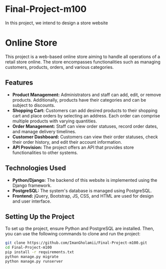 # Final-Project-m100
In this project, we intend to design a store website

# Online Store

This project is a web-based online store aiming to handle all operations of a retail store online. The store encompasses functionalities such as managing customers, products, orders, and various categories.

## Features

- **Product Management:** Administrators and staff can add, edit, or remove products. Additionally, products have their categories and can be subject to discounts.
- **Shopping Cart:** Customers can add desired products to their shopping cart and place orders by selecting an address. Each order can comprise multiple products with varying quantities.
- **Order Management:** Staff can view order statuses, record order dates, and manage delivery timelines.
- **Customer Dashboard:** Customers can view their order statuses, check their order history, and edit their account information.
- **API Provision:** The project offers an API that provides store functionalities to other systems.

## Technologies Used

- **Python/Django:** The backend of this website is implemented using the Django framework.
- **PostgreSQL:** The system's database is managed using PostgreSQL.
- **Frontend:** jQuery, Bootstrap, JS, CSS, and HTML are used for design and user interface.

## Setting Up the Project

To set up the project, ensure Python and PostgreSQL are installed. Then, you can use the following commands to clone and run the project:

```bash
git clone https://github.com/ImanGholamii/Final-Project-m100.git
cd Final-Project-m100
pip install -r requirements.txt
python manage.py migrate
python manage.py runserver
